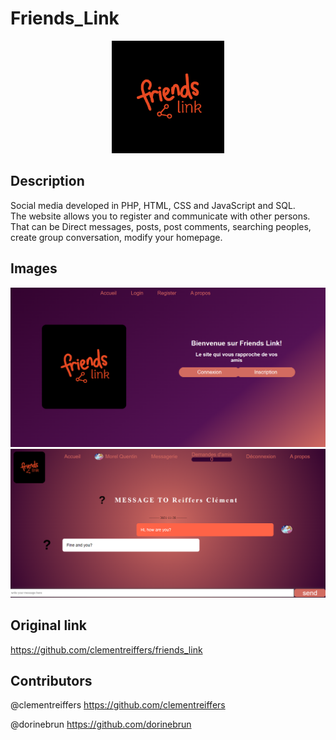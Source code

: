 # Friends_Link

<p align="center">
  <img src="README_files/friends_link.svg" width=180>
</p>
  
## Description
Social media developed in PHP, HTML, CSS and JavaScript and SQL.  
The website allows you to register and communicate with other persons.  
That can be Direct messages, posts, post comments, searching peoples, create group conversation, modify your homepage.
  
## Images

<img src="README_files/friends_link_menu.png">
<img src="README_files/discussion.png">
  
## Original link
https://github.com/clementreiffers/friends_link
  
## Contributors
@clementreiffers
https://github.com/clementreiffers

@dorinebrun
https://github.com/dorinebrun
